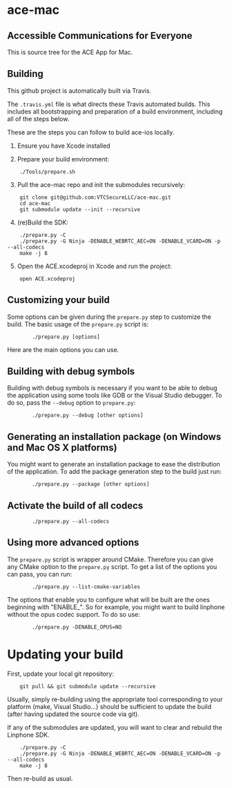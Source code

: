 # ace-mac

## Accessible Communications for Everyone

This is source tree for the ACE App for Mac.

## Building

This github project is automatically built via Travis.

The `.travis.yml` file is what directs these Travis automated builds. This includes all bootstrapping and preparation of a build environment, including all of the steps below.

These are the steps you can follow to build ace-ios locally.

1. Ensure you have Xcode installed

2. Prepare your build environment:

```
    ./Tools/prepare.sh
```

3. Pull the ace-mac repo and init the submodules recursively:

```
    git clone git@github.com:VTCSecureLLC/ace-mac.git
    cd ace-mac
    git submodule update --init --recursive
```

4. (re)Build the SDK:

```
    ./prepare.py -C
    ./prepare.py -G Ninja -DENABLE_WEBRTC_AEC=ON -DENABLE_VCARD=ON -p --all-codecs
    make -j 8
```

5. Open the ACE.xcodeproj in Xcode and run the project:

```
    open ACE.xcodeproj
```

## Customizing your build

Some options can be given during the `prepare.py` step to customize the build. The basic usage of the `prepare.py` script is:

```
        ./prepare.py [options]
```

Here are the main options you can use.

## Building with debug symbols

Building with debug symbols is necessary if you want to be able to debug the application using some tools like GDB or the Visual Studio debugger. To do so, pass the `--debug` option to `prepare.py`:

```
        ./prepare.py --debug [other options]
```

## Generating an installation package (on Windows and Mac OS X platforms)

You might want to generate an installation package to ease the distribution of the application. To add the package generation step to the build just run:

```
        ./prepare.py --package [other options]
```

## Activate the build of all codecs

```
        ./prepare.py --all-codecs
```

## Using more advanced options

The `prepare.py` script is wrapper around CMake. Therefore you can give any CMake option to the `prepare.py` script.
To get a list of the options you can pass, you can run:

```
        ./prepare.py --list-cmake-variables
```

The options that enable you to configure what will be built are the ones beginning with "ENABLE_". So for example, you might want to build linphone without the opus codec support. To do so use:

```
        ./prepare.py -DENABLE_OPUS=NO
```

# Updating your build

First, update your local git repository:
    
```
    git pull && git submodule update --recursive
```

Usually, simply re-building using the appropriate tool corresponding to your platform (make, Visual Studio...) should be sufficient to update the build (after having updated the source code via git).

If any of the submodules are updated, you will want to clear and rebuild the Linphone SDK.

```
    ./prepare.py -C
    ./prepare.py -G Ninja -DENABLE_WEBRTC_AEC=ON -DENABLE_VCARD=ON -p --all-codecs
    make -j 8
```

Then re-build as usual.
